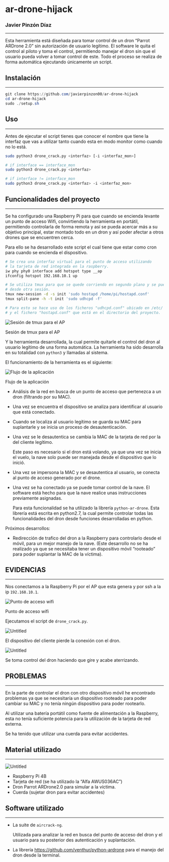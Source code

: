 # ar-drone-hijack

### Javier Pinzón Díaz

---

Esta herramienta está diseñada para tomar control de un dron “Parrot ARDrone 2.0” sin autorización de usuario legítimo. El software le quita el control al piloto y toma el control, permitiendo manejar el dron sin que el usuario pueda volver a tomar control de este. Todo el proceso se realiza de forma automática ejecutando únicamente un script.

## Instalación

---

```powershell
git clone https://github.com/javierpinzon00/ar-drone-hijack
cd ar-drone-hijack
sudo ./setup.sh
```

## Uso

---

Antes de ejecutar el script tienes que conocer el nombre que tiene la interfaz que vas a utilizar tanto cuando esta en modo monitor como cuando no lo está.

```bash
sudo python3 drone_crack.py <interfaz> [-i <interfaz_mon>]

# if interface == interface_mon
sudo python3 drone_crack.py <interfaz>

# if interface != interface_mon
sudo python3 drone_crack.py <interfaz> -i <interfaz_mon>
```

## Funcionalidades del proyecto

---

Se ha configurado una Raspberry Pi para que cuando se encienda levante un punto de acceso Wifi, convirtiendo la herramienta en portátil, permitiendo controlarla de forma remota y así se pueda acercar más a su objetivo principal, estar montado todo en un dron y así poder afectar a otros drones que se encuentren cerca.

Para ello se ha desarrollado este script el cual tiene que estar como cron para cuando se encienda el dispositivo.

```bash
# Se crea una interfaz virtual para el punto de acceso utilizando
# la tarjeta de red integrada en la raspberry.
iw phy phy0 interface add hotspot type __ap
ifconfig hotspot 192.168.10.1 up

# Se utiliza tmux para que se quede corriendo en segundo plano y se pueda acceder
# desde otra sesión.
tmux new-session -d -s init 'sudo hostapd /home/pi/hostapd.conf'
tmux split-pane -h -t init 'sudo udhcpd -f'

# Para esto se hace uso de los ficheros "udhcpd.conf" ubicado en /etc/
# y el fichero "hostapd.conf" que está en el directorio del proyecto.
```

![Sesión de tmux para el AP](img/Untitled.png)

Sesión de tmux para el AP

Y la herramienta desarrollada, la cual permite quitarle el control del dron al usuario legítimo de una forma automática. La herramienta ha sido desarrolla en su totalidad con `python3` y llamadas al sistema.

El funcionamiento de la herramienta es el siguiente:

![Flujo de la aplicación](img/Untitled%201.png)

Flujo de la aplicación

- Análisis de la red en busca de un punto de acceso que pertenezca a un dron (filtrando por su MAC).

- Una vez se encuentra el dispositivo se analiza para identificar al usuario que está conectado.

- Cuando se localiza al usuario legítimo se guarda su MAC para suplantarle y se inicia un proceso de desautenticación.

- Una vez se le desautentica se cambia la MAC de la tarjeta de red por la del cliente legítimo.
    
    Este paso es necesario si el dron está volando, ya que una vez se inicia el vuelo, la nave solo puede ser manejada desde el dispositivo que lo inició.
    
- Una vez se impersona la MAC y se desautentica al usuario, se conecta al punto de acceso generado por el drone.

- Una vez se ha conectado ya se puede tomar control de la nave. El software está hecho para que la nave realice unas instrucciones previamente asignadas.
    
    Para esta funcionalidad se ha utilizado la librería `python-ar-drone`. Esta librería está escrita en python2.7, la cual permite controlar todas las funcionalidades del dron desde funciones desarrolladas en python.
    

Próximos desarrollos:

- Redirección de trafico del dron a la Raspberry para controlarlo desde el móvil, para un mejor manejo de la nave. (Este desarrollo no se ha realizado ya que se necesitaba tener un dispositivo móvil “rooteado” para poder suplantar la MAC de la víctima).

## EVIDENCIAS

---

Nos conectamos a la Raspberry Pi por el AP que esta genera y por ssh a la ip `192.168.10.1`.

![Punto de acceso wifi](img/Untitled.jpeg)

Punto de acceso wifi

Ejecutamos el script de `drone_crack.py`.

![Untitled](img/Untitled%201.jpeg)

El dispositivo del cliente pierde la conexión con el dron.

![Untitled](img/Untitled%202.jpeg)

Se toma control del dron haciendo que gire y acabe aterrizando.

## PROBLEMAS

---

En la parte de controlar el dron con otro dispositivo móvil he encontrado problemas ya que se necesitaría un dispositivo rooteado para poder cambiar su MAC y no tenía ningún dispositivo para poder rootearlo.

Al utilizar una batería portátil como fuente de alimentación a la Raspberry, esta no tenía suficiente potencia para la utilización de la tarjeta de red externa.

Se ha tenido que utilizar una cuerda para evitar accidentes.

## Material utilizado

---

![Untitled](img/Untitled%203.jpeg)

- Raspberry Pi 4B
- Tarjeta de red (se ha utilizado la “Alfa AWUS036AC”)
- Dron Parrot ARDrone2.0 para simular a la víctima.
- Cuerda (sujetar dron para evitar accidentes)

## Software utilizado

---

- La suite de `aircrack-ng`.
    
    Utilizada para analizar la red en busca del punto de acceso del dron y el usuario para su posterior des autenticación y suplantación.
    
- La librería https://github.com/venthur/python-ardrone para el manejo del dron desde la terminal.